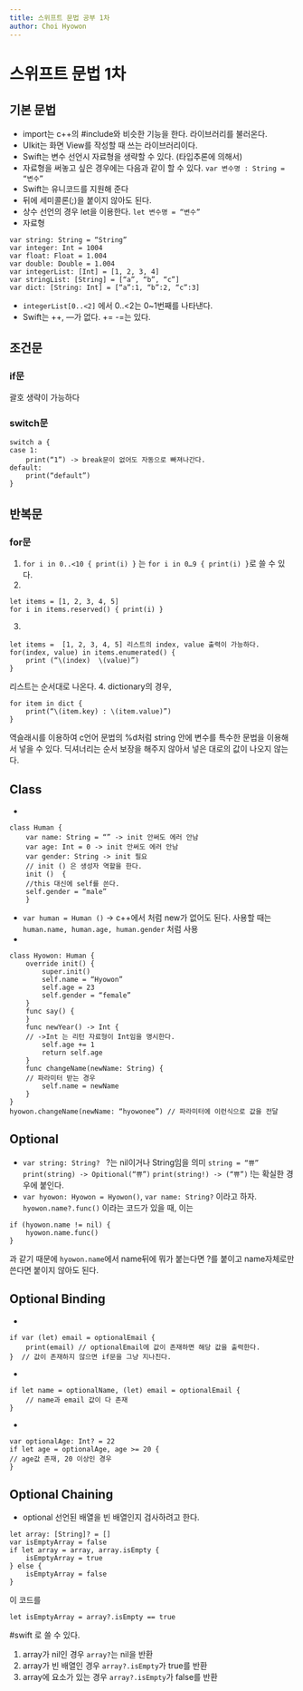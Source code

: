 ```yaml
---
title: 스위프트 문법 공부 1차
author: Choi Hyowon
---
```


# 스위프트 문법 1차
## 기본 문법
* import는 c++의 #include와 비슷한 기능을 한다. 라이브러리를 불러온다.
* UIkit는 화면 View를 작성할 때 쓰는 라이브러리이다.
* Swift는 변수 선언시 자료형을 생략할 수 있다. (타입추론에 의해서)
* 자료형을 써놓고 싶은 경우에는 다음과 같이 할 수 있다.
`var 변수명 : String = “변수”`
* Swift는 유니코드를 지원해 준다
* 뒤에 세미콜론(;)을 붙이지 않아도 된다.
* 상수 선언의 경우 let을 이용한다.
`let 변수명 = “변수”`
* 자료형
```
var string: String = “String”
var integer: Int = 1004
var float: Float = 1.004
var double: Double = 1.004
var integerList: [Int] = [1, 2, 3, 4]
var stringList: [String] = [“a”, “b”, “c”]
var dict: [String: Int] = [“a”:1, “b”:2, “c”:3]
```
* `integerList[0..<2]` 에서 0..<2는 0~1번째를 나타낸다.
* Swift는 ++, —가 없다. += -=는 있다.

## 조건문
### if문
괄호 생략이 가능하다
### switch문
```
switch a {
case 1:
	print(“1”) -> break문이 없어도 자동으로 빠져나간다.
default:
	print(“default”)
}
```
## 반복문
### for문
1. `for i in 0..<10 { print(i) }` 는 `for i in 0…9 { print(i) }`로 쓸 수 있다.
2.
```
let items = [1, 2, 3, 4, 5]
for i in items.reserved() { print(i) }
```
3.
```
let items =  [1, 2, 3, 4, 5] 리스트의 index, value 출력이 가능하다.
for(index, value) in items.enumerated() {
	print (“\(index)  \(value)”)
}
```
리스트는 순서대로 나온다.
4. dictionary의 경우,
```let dict = [“a”:1, “b”:2, “c”:3]
for item in dict {
	print(“\(item.key) : \(item.value)”)
}
```
역슬래시를 이용하여  c언어 문법의 %d처럼 string 안에 변수를 특수한 문법을 이용해서 넣을 수 있다.
딕셔너리는 순서 보장을 해주지 않아서 넣은 대로의 값이 나오지 않는다.

## Class
*
```
class Human {
	var name: String = “” -> init 안써도 에러 안남
	var age: Int = 0 -> init 안써도 에러 안남
	var gender: String -> init 필요
	// init () 은 생성자 역할을 한다.
	init ()  {
	//this 대신에 self를 쓴다.
	self.gender = “male”
	}
```
* `var human = Human ()` -> c++에서 처럼 new가 없어도 된다.
사용할 때는 `human.name, human.age, human.gender` 처럼 사용
*
```
class Hyowon: Human {
	override init() {
		super.init()
		self.name = “Hyowon”
		self.age = 23
		self.gender = “female”
	}
	func say() {
	}
	func newYear() -> Int {
	// ->Int 는 리턴 자료형이 Int임을 명시한다.
		self.age += 1
		return self.age
	}
	func changeName(newName: String) {
	// 파라미터 받는 경우
		self.name = newName
	}
}
hyowon.changeName(newName: “hyowonee”) // 파라미터에 이런식으로 값을 전달
```
## Optional
* `var string: String? ` ?는 nil이거나 String임을 의미
`string = “쀼”`
`print(string) -> Opitional(“쀼”)`
`print(string!) -> (“쀼”)`  !는 확실한 경우에 붙인다.
* `var hyowon: Hyowon = Hyowon()`,
`var name: String?` 이라고 하자.
`hyowon.name?.func()` 이라는 코드가 있을 때, 이는
```
if (hyowon.name != nil) {
	hyowon.name.func()
}
```
 과 같기 때문에 `hyowon.name`에서 name뒤에 뭐가 붙는다면 ?를 붙이고 name자체로만 쓴다면 붙이지 않아도 된다.

## Optional Binding
*
```
if var (let) email = optionalEmail {
	print(email) // optionalEmail에 값이 존재하면 해당 값을 출력한다.
}  // 값이 존재하지 않으면 if문을 그냥 지나친다.
```
*
```
if let name = optionalName, (let) email = optionalEmail {
	// name과 email 값이 다 존재
}
```
*
```
var optionalAge: Int? = 22
if let age = optionalAge, age >= 20 {
// age값 존재, 20 이상인 경우
}
```
## Optional Chaining
* optional 선언된 배열을 빈 배열인지 검사하려고 한다.
```
let array: [String]? = []
var isEmptyArray = false
if let array = array, array.isEmpty {
	isEmptyArray = true
} else {
	isEmptyArray = false
}
```
이 코드를
```
let isEmptyArray = array?.isEmpty == true
```
#swift
 로 쓸 수 있다.
1. array가 nil인 경우 `array?`는 nil을 반환
2. array가 빈 배열인 경우 `array?.isEmpty`가 true를 반환
3. array에 요소가 있는 경우 `array?.isEmpty`가 false를 반환
